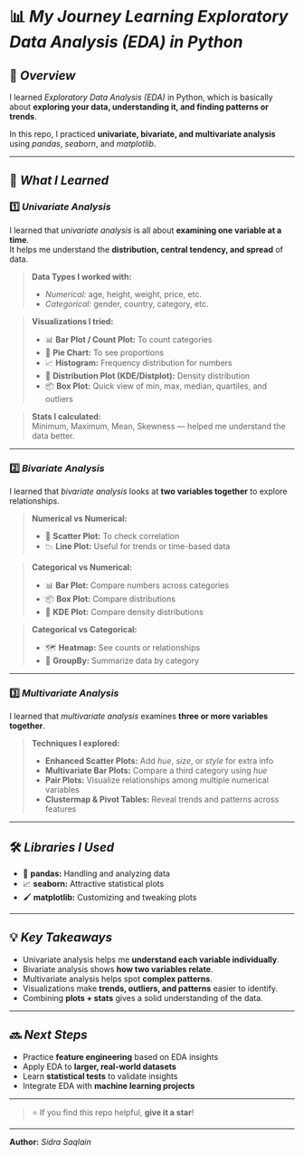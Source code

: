 # 📊 *My Journey Learning Exploratory Data Analysis (EDA) in Python*

## 🚀 *Overview*
I learned *Exploratory Data Analysis (EDA)* in Python, which is basically about **exploring your data, understanding it, and finding patterns or trends**.  

In this repo, I practiced **univariate, bivariate, and multivariate analysis** using *pandas*, *seaborn*, and *matplotlib*.

---

## 🧩 *What I Learned*

### 1️⃣ *Univariate Analysis*
I learned that *univariate analysis* is all about **examining one variable at a time**.  
It helps me understand the **distribution, central tendency, and spread** of data.

> **Data Types I worked with:**
> - *Numerical:* age, height, weight, price, etc.  
> - *Categorical:* gender, country, category, etc.  

> **Visualizations I tried:**
> - 📊 **Bar Plot / Count Plot:** To count categories  
> - 🥧 **Pie Chart:** To see proportions  
> - 📈 **Histogram:** Frequency distribution for numbers  
> - 🌊 **Distribution Plot (KDE/Distplot):** Density distribution  
> - 📦 **Box Plot:** Quick view of min, max, median, quartiles, and outliers  

> **Stats I calculated:**  
> Minimum, Maximum, Mean, Skewness — helped me understand the data better.

---

### 2️⃣ *Bivariate Analysis*
I learned that *bivariate analysis* looks at **two variables together** to explore relationships.  

> **Numerical vs Numerical:**
> - 🔹 **Scatter Plot:** To check correlation  
> - 📉 **Line Plot:** Useful for trends or time-based data  

> **Categorical vs Numerical:**
> - 📊 **Bar Plot:** Compare numbers across categories  
> - 📦 **Box Plot:** Compare distributions  
> - 🌊 **KDE Plot:** Compare density distributions  

> **Categorical vs Categorical:**
> - 🗺️ **Heatmap:** See counts or relationships  
> - 📑 **GroupBy:** Summarize data by category  

---

### 3️⃣ *Multivariate Analysis*
I learned that *multivariate analysis* examines **three or more variables together**.  

> **Techniques I explored:**
> - **Enhanced Scatter Plots:** Add *hue*, *size*, or *style* for extra info  
> - **Multivariate Bar Plots:** Compare a third category using *hue*  
> - **Pair Plots:** Visualize relationships among multiple numerical variables  
> - **Clustermap & Pivot Tables:** Reveal trends and patterns across features  

---

## 🛠️ *Libraries I Used*
- 🐼 **pandas:** Handling and analyzing data  
- 📈 **seaborn:** Attractive statistical plots  
- 🖌️ **matplotlib:** Customizing and tweaking plots  

---

## 💡 *Key Takeaways*
- Univariate analysis helps me **understand each variable individually**.  
- Bivariate analysis shows **how two variables relate**.  
- Multivariate analysis helps spot **complex patterns**.  
- Visualizations make **trends, outliers, and patterns** easier to identify.  
- Combining **plots + stats** gives a solid understanding of the data.  

---

## 🔜 *Next Steps*
- Practice **feature engineering** based on EDA insights  
- Apply EDA to **larger, real-world datasets**  
- Learn **statistical tests** to validate insights  
- Integrate EDA with **machine learning projects**  

---

> ⭐ If you find this repo helpful, **give it a star**!  

---

**Author:** *Sidra Saqlain*

